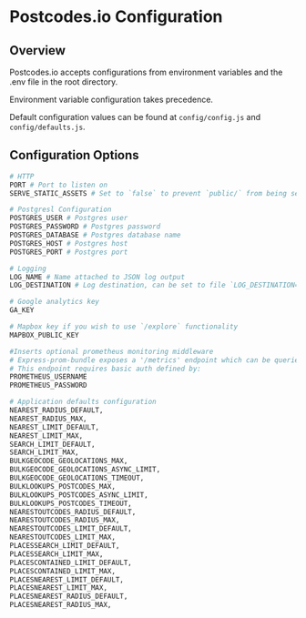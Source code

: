 # Postcodes.io Configuration

## Overview

Postcodes.io accepts configurations from environment variables and the .env file in the root directory.

Environment variable configuration takes precedence.

Default configuration values can be found at `config/config.js` and `config/defaults.js`.

## Configuration Options

```bash
# HTTP
PORT # Port to listen on
SERVE_STATIC_ASSETS # Set to `false` to prevent `public/` from being served

# Postgresl Configuration
POSTGRES_USER # Postgres user
POSTGRES_PASSWORD # Postgres password
POSTGRES_DATABASE # Postgres database name
POSTGRES_HOST # Postgres host
POSTGRES_PORT # Postgres port

# Logging
LOG_NAME # Name attached to JSON log output
LOG_DESTINATION # Log destination, can be set to file `LOG_DESTINATION=/var/logs/pcio.log` or `stdout` or `perf` (high performance stdout)

# Google analytics key
GA_KEY

# Mapbox key if you wish to use `/explore` functionality
MAPBOX_PUBLIC_KEY

#Inserts optional prometheus monitoring middleware
# Express-prom-bundle exposes a '/metrics' endpoint which can be queried by prometheus
# This endpoint requires basic auth defined by:
PROMETHEUS_USERNAME
PROMETHEUS_PASSWORD

# Application defaults configuration
NEAREST_RADIUS_DEFAULT,
NEAREST_RADIUS_MAX,
NEAREST_LIMIT_DEFAULT,
NEAREST_LIMIT_MAX,
SEARCH_LIMIT_DEFAULT,
SEARCH_LIMIT_MAX,
BULKGEOCODE_GEOLOCATIONS_MAX,
BULKGEOCODE_GEOLOCATIONS_ASYNC_LIMIT,
BULKGEOCODE_GEOLOCATIONS_TIMEOUT,
BULKLOOKUPS_POSTCODES_MAX,
BULKLOOKUPS_POSTCODES_ASYNC_LIMIT,
BULKLOOKUPS_POSTCODES_TIMEOUT,
NEARESTOUTCODES_RADIUS_DEFAULT,
NEARESTOUTCODES_RADIUS_MAX,
NEARESTOUTCODES_LIMIT_DEFAULT,
NEARESTOUTCODES_LIMIT_MAX,
PLACESSEARCH_LIMIT_DEFAULT,
PLACESSEARCH_LIMIT_MAX,
PLACESCONTAINED_LIMIT_DEFAULT,
PLACESCONTAINED_LIMIT_MAX,
PLACESNEAREST_LIMIT_DEFAULT,
PLACESNEAREST_LIMIT_MAX,
PLACESNEAREST_RADIUS_DEFAULT,
PLACESNEAREST_RADIUS_MAX,
```
